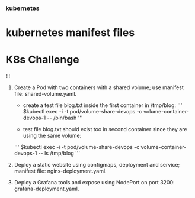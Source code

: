 ### kubernetes
# kubernetes manifest files
# K8s Challenge
!!!

1. Create a Pod with two containers with a shared volume; use manifest file: shared-volume.yaml.
   - create a test file blog.txt inside the first container in /tmp/blog:
'''
$kubectl exec -i -t pod/volume-share-devops -c volume-container-devops-1 -- /bin/bash
'''

   - test file blog.txt should exist too in second container since they are using the same volume:

    '''
  $kubectl exec -i -t pod/volume-share-devops -c volume-container-devops-1 -- ls /tmp/blog
    '''

2. Deploy a static website using configmaps, deployment and service; manifest file: nginx-deployment.yaml.

3. Deploy a Grafana tools and expose using NodePort on port 3200: grafana-deployment.yaml.

